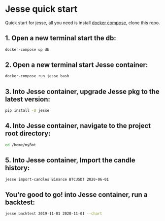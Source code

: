 # Jesse quick start

Quick start for jesse, all you need is install [docker  compose](https://docs.docker.com/compose), clone this repo.


## 1. Open a new terminal start the db:
```sh 
docker-compose up db
```

## 2. Open a new terminal start Jesse container:
```sh
docker-compose run jesse bash
```

## 3. Into Jesse container, upgrade Jesse pkg to the latest version:
```sh
pip install -U jesse
```

## 4. Into Jesse container, navigate to the project root directory:
```sh
cd /home/myBot
```

## 5. Into Jesse container, Import the candle history:
```sh
jesse import-candles Binance BTCUSDT 2020-06-01
```

## You're good to go! into Jesse container, run a backtest:
```sh
jesse backtest 2019-11-01 2020-11-01 --chart
```
